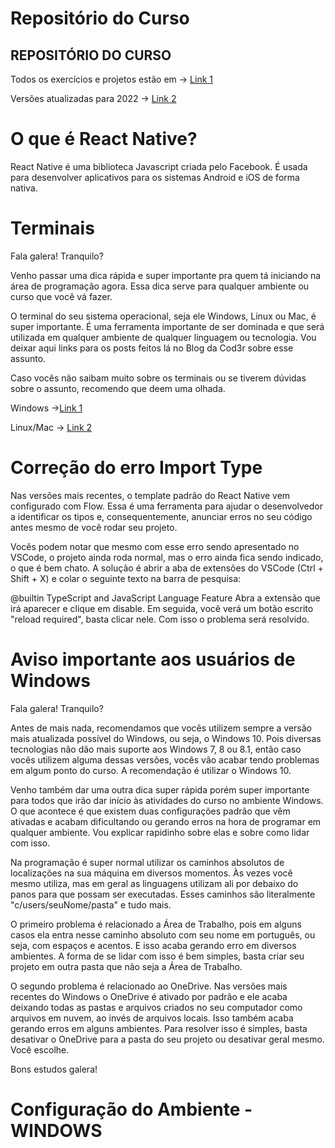 # Repositório do Curso

## REPOSITÓRIO DO CURSO

Todos os exercícios e projetos estão em -> <a href='https://github.com/cod3rcursos/curso-react-native'>Link 1</a>

Versões atualizadas para 2022 -> <a href='https://github.com/cod3rcursos/curso-react-native/tree/master/2022'>Link 2</a>

# O que é React Native?

React Native é uma biblioteca Javascript criada pelo Facebook. É usada para desenvolver aplicativos para os sistemas Android e iOS de forma nativa.

# Terminais
Fala galera! Tranquilo?

Venho passar uma dica rápida e super importante pra quem tá iniciando na área de programação agora. Essa dica serve para qualquer ambiente ou curso que você vá fazer.


O terminal do seu sistema operacional, seja ele Windows, Linux ou Mac, é super importante. É uma ferramenta importante de ser dominada e que será utilizada em qualquer ambiente de qualquer linguagem ou tecnologia. Vou deixar aqui links para os posts feitos lá no Blog da Cod3r sobre esse assunto.

Caso vocês não saibam muito sobre os terminais ou se tiverem dúvidas sobre o assunto, recomendo que deem uma olhada.

Windows -><a href='https://blog.cod3r.com.br/terminal-no-windows/'>Link 1</a>

Linux/Mac -> <a href='https://blog.cod3r.com.br/terminal-no-macos-e-linux/'>Link 2</a>

# Correção do erro Import Type

Nas versões mais recentes, o template padrão do React Native vem configurado com Flow. Essa é uma ferramenta para ajudar o desenvolvedor a identificar os tipos e, consequentemente, anunciar erros no seu código antes mesmo de você rodar seu projeto.

Vocês podem notar que mesmo com esse erro sendo apresentado no VSCode, o projeto ainda roda normal, mas o erro ainda fica sendo indicado, o que é bem chato. A solução é abrir a aba de extensões do VSCode (Ctrl + Shift + X) e colar o seguinte texto na barra de pesquisa:

@builtin TypeScript and JavaScript Language Feature
Abra a extensão que irá aparecer e clique em disable. Em seguida, você verá um botão escrito "reload required", basta clicar nele. Com isso o problema será resolvido.

# Aviso importante aos usuários de Windows

Fala galera! Tranquilo?

Antes de mais nada, recomendamos que vocês utilizem sempre a versão mais atualizada possível do Windows, ou seja, o Windows 10. Pois diversas tecnologias não dão mais suporte aos Windows 7, 8 ou 8.1, então caso vocês utilizem alguma dessas versões, vocês vão acabar tendo problemas em algum ponto do curso. A recomendação é utilizar o Windows 10.

Venho também dar uma outra dica super rápida porém super importante para todos que irão dar início às atividades do curso no ambiente Windows. O que acontece é que existem duas configurações padrão que vêm ativadas e acabam dificultando ou gerando erros na hora de programar em qualquer ambiente. Vou explicar rapidinho sobre elas e sobre como lidar com isso.

Na programação é super normal utilizar os caminhos absolutos de localizações na sua máquina em diversos momentos. Às vezes você mesmo utiliza, mas em geral as linguagens utilizam ali por debaixo do panos para que possam ser executadas. Esses caminhos são literalmente "c/users/seuNome/pasta" e tudo mais.

O primeiro problema é relacionado a Área de Trabalho, pois em alguns casos ela entra nesse caminho absoluto com seu nome em português, ou seja, com espaços e acentos. E isso acaba gerando erro em diversos ambientes. A forma de se lidar com isso é bem simples, basta criar seu projeto em outra pasta que não seja a Área de Trabalho.

O segundo problema é relacionado ao OneDrive. Nas versões mais recentes do Windows o OneDrive é ativado por padrão e ele acaba deixando todas as pastas e arquivos criados no seu computador como arquivos em nuvem, ao invés de arquivos locais. Isso também acaba gerando erros em alguns ambientes. Para resolver isso é simples, basta desativar o OneDrive para a pasta do seu projeto ou desativar geral mesmo. Você escolhe.

Bons estudos galera!

# Configuração do Ambiente - WINDOWS